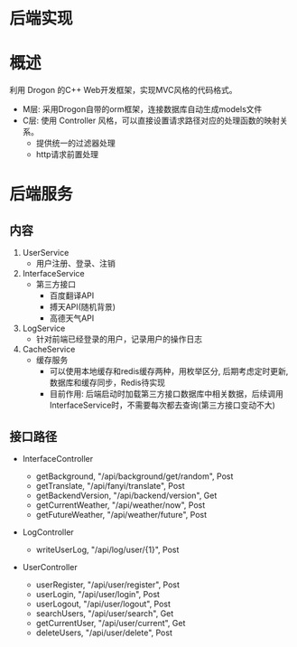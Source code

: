 # 后端实现

# 概述

利用 Drogon 的C++ Web开发框架，实现MVC风格的代码格式。

* M层: 采用Drogon自带的orm框架，连接数据库自动生成models文件
* C层: 使用 Controller 风格，可以直接设置请求路径对应的处理函数的映射关系。
	* 提供统一的过滤器处理
	* http请求前置处理

# 后端服务

## 内容

1. UserService
	* 用户注册、登录、注销
2. InterfaceService
	* 第三方接口
		- 百度翻译API
		- 搏天API(随机背景)
		- 高德天气API
3. LogService
	* 针对前端已经登录的用户，记录用户的操作日志
4. CacheService
	* 缓存服务	
		* 可以使用本地缓存和redis缓存两种，用枚举区分,  后期考虑定时更新,数据库和缓存同步，Redis待实现
		* 目前作用: 后端启动时加载第三方接口数据库中相关数据，后续调用InterfaceService时，不需要每次都去查询(第三方接口变动不大)

## 接口路径

* InterfaceController
	* getBackground, "/api/background/get/random", Post
	* getTranslate, "/api/fanyi/translate", Post
	* getBackendVersion, "/api/backend/version", Get
	* getCurrentWeather, "/api/weather/now", Post
	* getFutureWeather, "/api/weather/future", Post

* LogController
	* writeUserLog, "/api/log/user/{1}", Post

* UserController
	* userRegister, "/api/user/register", Post
	* userLogin, "/api/user/login", Post
	* userLogout, "/api/user/logout", Post
	* searchUsers, "/api/user/search", Get
	* getCurrentUser, "/api/user/current", Get
	* deleteUsers, "/api/user/delete", Post
